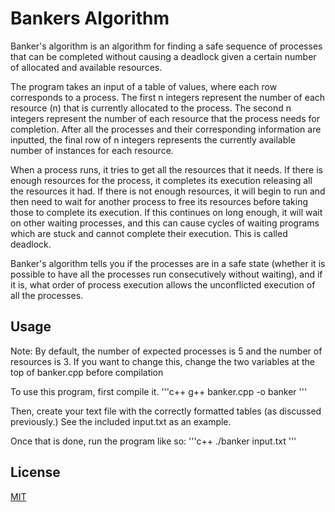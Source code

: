 # Bankers Algorithm
Banker's algorithm is an algorithm for finding a safe sequence of processes that can be completed without causing a deadlock given a certain number of allocated and available resources. 

The program takes an input of a table of values, where each row corresponds to a process. The first n integers represent the number of each resource (n) that is currently allocated to the process. The second n integers represent the number of each resource that the process needs for completion. After all the processes and their corresponding information are inputted, the final row of n integers represents the currently available number of instances for each resource.

When a process runs, it tries to get all the resources that it needs. If there is enough resources for the process, it completes its execution releasing all the resources it had. If there is not enough resources, it will begin to run and then need to wait for another process to free its resources before taking those to complete its execution. If this continues on long enough, it will wait on other waiting processes, and this can cause cycles of waiting programs which are stuck and cannot complete their execution. This is called deadlock. 

Banker's algorithm tells you if the processes are in a safe state (whether it is possible to have all the processes run consecutively without waiting), and if it is, what order of process execution allows the unconflicted execution of all the processes.

## Usage
Note:
By default, the number of expected processes is 5 and the number of resources is 3. If you want to change this, change the two variables at the top of banker.cpp before compilation

To use this program, first compile it. 
'''c++
    g++ banker.cpp -o banker
'''

Then, create your text file with the correctly formatted tables (as discussed previously.)
See the included input.txt as an example.

Once that is done, run the program like so:
'''c++
    ./banker input.txt
'''

## License

[MIT](https://choosealicense.com/licenses/mit/)
